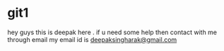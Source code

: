 # git1
hey guys this is deepak here .
if u need some help then contact with me through email
my email id is deepaksingharak@gmail.com
